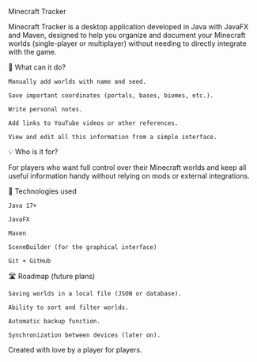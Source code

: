 Minecraft Tracker

Minecraft Tracker is a desktop application developed in Java with JavaFX and Maven, designed to help you organize and document your Minecraft worlds (single-player or multiplayer) without needing to directly integrate with the game.

🧭 What can it do?

    Manually add worlds with name and seed.

    Save important coordinates (portals, bases, biomes, etc.).

    Write personal notes.

    Add links to YouTube videos or other references.

    View and edit all this information from a simple interface.

💡 Who is it for?

For players who want full control over their Minecraft worlds and keep all useful information handy without relying on mods or external integrations.

🚀 Technologies used

    Java 17+

    JavaFX

    Maven

    SceneBuilder (for the graphical interface)

    Git + GitHub

🛣️ Roadmap (future plans)

    Saving worlds in a local file (JSON or database).

    Ability to sort and filter worlds.

    Automatic backup function.

    Synchronization between devices (later on).

Created with love by a player for players.
